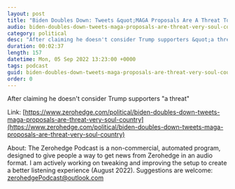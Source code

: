 ```yaml
---
layout: post
title: "Biden Doubles Down: Tweets &quot;MAGA Proposals Are A Threat To The Very Soul Of This Country&quot;"
audio: biden-doubles-down-tweets-maga-proposals-are-threat-very-soul-country-0
category: political
desc: "After claiming he doesn't consider Trump supporters &quot;a threat&quot;"
duration: 00:02:37
length: 157
datetime: Mon, 05 Sep 2022 13:23:00 +0000
tags: podcast
guid: biden-doubles-down-tweets-maga-proposals-are-threat-very-soul-country-0
order: 0
---
```

After claiming he doesn't consider Trump supporters &quot;a threat&quot;

Link: [https://www.zerohedge.com/political/biden-doubles-down-tweets-maga-proposals-are-threat-very-soul-country](https://www.zerohedge.com/political/biden-doubles-down-tweets-maga-proposals-are-threat-very-soul-country)

About: The Zerohedge Podcast is a non-commercial, automated program, designed to give people a way to get news from Zerohedge in an audio format.  I am actively working on tweaking and improving the setup to create a better listening experience (August 2022).  Suggestions are welcome: [zerohedgePodcast@outlook.com](mailto:zerohedgePodcast@outlook.com)